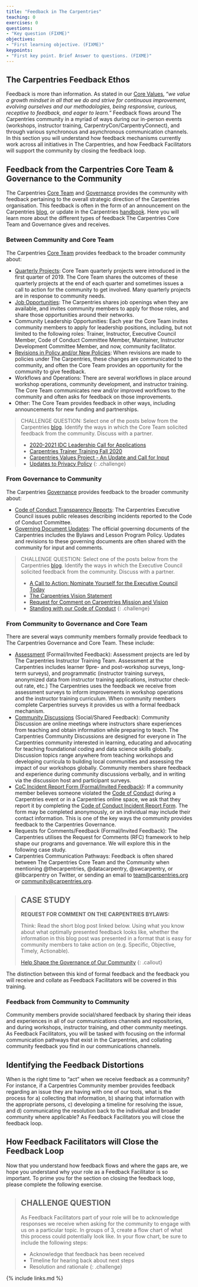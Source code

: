 ```yaml
---
title: "Feedback in The Carpentries"
teaching: 0
exercises: 0
questions:
- "Key question (FIXME)"
objectives:
- "First learning objective. (FIXME)"
keypoints:
- "First key point. Brief Answer to questions. (FIXME)"
---
```

## The Carpentries Feedback Ethos

Feedback is more than information. As stated in our [Core Values](https://carpentries.org/values/), “_we value a growth mindset in all that we do and strive for continuous improvement, evolving ourselves and our methodologies, being responsive, curious, receptive to feedback, and eager to learn._” Feedback flows around The Carpentries community in a myriad of ways during our in-person events (workshops, instructor training, CarpentryCon/CarpentryConnect), and through various synchronous and asynchronous communication channels. In this section you will understand how feedback mechanisms currently work across all initiatives in The Carpentries, and how Feedback Facilitators will support the community by closing the feedback loop. 

## Feedback from the Carpentries Core Team & Governance to the Community

The Carpentries [Core Team](https://carpentries.org/team/) and [Governance](https://static.carpentries.org/governance/) provides the community with feedback pertaining to the overall strategic direction of the Carpentries organisation. This feedback is often in the form of an announcement on the Carpentries [blog](https://carpentries.org/blog/), or update in the Carpentries [handbook](https://docs.carpentries.org/). Here you will learn more about the different types of feedback The Carpentries Core Team and Governance gives and receives.

### Between Community and  Core Team

The Carpentries [Core Team](https://carpentries.org/team/) provides feedback to the broader community about:
- [Quarterly Projects](https://carpentries.org/core-team-projects/#top-of-page): Core Team quarterly projects were introduced in the first quarter of 2019. The Core Team shares the outcomes of these quarterly projects at the end of each quarter and sometimes issues a call to action for the community to get involved. Many quarterly projects are in response to community needs.
- [Job Opportunities](https://carpentries.org/team/): The Carpentries shares job openings when they are available, and invites community members to apply for those roles, and share those opportunities around their networks.
- Community Leadership Opportunities: Each year the Core Team invites community members to apply for leadership positions, including, but not limited to the following roles: Trainer, Instructor, Executive Council Member, Code of Conduct Committee Member, Maintainer, Instructor Development Committee Member, and now, community facilitator. 
- [Revisions in Policy and/or New Policies](https://docs.carpentries.org/topic_folders/policies/index.html): When revisions are made to policies under The Carpentries, these changes are communicated to the community, and often the Core Team provides an opportunity for the community to give feedback. 
- Workflows and Operations: There are several workflows in place around workshop operations, community development, and instructor training. The Core Team communicates new and/or improved workflows to the community and often asks for feedback on those improvements.
- Other: The Core Team provides feedback in other ways, including announcements for new funding and partnerships.


>CHALLENGE QUESTION: 
>Select one of the posts below from the Carpentries [blog](https://static.carpentries.org/blog/). Identify the ways in which the Core Team solicited feedback from the community. Discuss with a partner.
>
> - [2020-2021 IDC Leadership Call for Applications](https://carpentries.org/blog/2020/08/IDC-leadership-call-for-applicants/)
> - [Carpentries Trainer Training Fall 2020](https://carpentries.org/blog/2020/07/trainer-training-fall-2020/)
> - [Carpentries Values Project - An Update and Call for Input](https://carpentries.org/blog/2019/09/carpentries-values-update-and-question-three/)
> - [Updates to Privacy Policy](https://carpentries.org/blog/2018/05/privacy-policy/)
{: .challenge}

### From Governance to Community

The Carpentries [Governance](https://static.carpentries.org/governance/) provides feedback to the broader community about:
- [Code of Conduct Transparency Reports](https://github.com/carpentries/executive-council-info/tree/master/code-of-conduct-transparency-reports): The Carpentries Executive Council issues public releases describing incidents reported to the Code of Conduct Committee.
- [Governing Document Updates](https://docs.carpentries.org/topic_folders/governance/index.html): The official governing documents of the Carpentries includes the Bylaws and Lesson Program Policy. Updates and revisions to these governing documents are often shared with the community for input and comments.  


>CHALLENGE QUESTION: 
>Select one of the posts below from the Carpentries [blog](https://static.carpentries.org/blog/). Identify the ways in which the Executive Council solicited feedback from the community. Discuss with a partner.
>
> - [A Call to Action: Nominate Yourself for the Executive Council Today](https://carpentries.org/blog/2019/11/executive-council-nominations/)
> - [The Carpentries Vision Statement](https://carpentries.org/blog/2019/11/executive-council-nominations/)
> - [Request for Comment on Carpentries Mission and Vision](https://carpentries.org/blog/2018/08/mission-vision-rfc/)
> - [Standing with our Code of Conduct](https://carpentries.org/blog/2019/04/datacamp-response/)
{: .challenge}

### From Community to Governance and Core Team

There are several ways community members formally provide feedback to The Carpentries Governance and Core Team. These include:
- [Assessment](https://github.com/carpentries/assessment) (Formal/Invited Feedback): Assessment projects are led by The Carpentries Instructor Training Team. Assessment at the Carpentries includes learner 9pre- and post-workshop surveys, long-term surveys), and programmatic (instructor training surveys, anonymized data from instructor training applications, instructor check-out rate, etc.) The Carpentries uses the feedback we receive from assessment surveys to inform improvements in workshop operations and the instructor training curriculum. When community members complete Carpentries surveys it provides us with a formal feedback mechanism.
- [Community Discussions](https://docs.carpentries.org/topic_folders/instructor_development/community_discussions.html) (Social/Shared Feedback): Community Discussion are online meetings where instructors share experiences from teaching and obtain information while preparing to teach. The Carpentries Community Discussions are designed for everyone in The Carpentries community interested in learning, educating and advocating for teaching foundational coding and data science skills globally. Discussion topics range anywhere from teaching workshops and developing curricula to building local communities and assessing the impact of our workshops globally. Community members share feedback and experience during community discussions verbally, and in writing via the discussion host  and participant surveys.
- [CoC Incident Report Form (Formal/Invited Feedback)](https://docs.carpentries.org/topic_folders/policies/index_coc.html): If a community member believes someone violated the [Code of Conduct](https://docs.carpentries.org/topic_folders/policies/code-of-conduct.html) during a Carpentries event or in a Carpentries online space, we ask that they report it by completing the [Code of Conduct Incident Report Form](https://goo.gl/forms/KoUfO53Za3apOuOK2). The form may be completed anonymously, or an individual may include their contact information. This is one of the key ways the community provides feedback to the Carpentries Governance.
- Requests for Comments/Feedback (Formal/Invited Feedback): The Carpentries utilises the Request for Comments (RFC) framework to help shape our programs and governance. We will explore this in the following case study.
- Carpentries Communication Pathways: Feedback is often shared between The Carpentries Core Team and the Community when mentioning @thecarpentries, @datacarpentry, @swcarpentry, or @libcarpentry on Twitter, or sending an email to [team@carpentries.org](mailto:team@carpentries.org) or [community@carpentries.org](mailto:community@carpentries.org). 

> ## CASE STUDY 
>
> **REQUEST FOR COMMENT ON THE CARPENTRIES BYLAWS:** 
>
>Think: Read the short blog post linked below. Using what you know about what optimally presented feedback looks like, whether the information in this blog post was presented in a format that is easy for community members to take action on (e.g. Specific, Objective, Timely, Actionable).
>
> [Help Shape the Governance of Our Community](https://carpentries.org/blog/2018/08/bylaws-rfc/)
{: .callout}

The distinction between this kind of formal feedback and the feedback you will receive and collate as Feedback Facilitators will be covered in this training.

### Feedback from Community to Community

Community members provide social/shared feedback by sharing their ideas and experiences in all of our communications channels and repositories, and during workshops, instructor training, and other community meetings. As Feedback Facilitators, you will be tasked with focusing on the informal communication pathways that exist in the Carpentries, and collating community feedback you find in our communications channels.

## Identifying the Feedback Distortions

When is the right time to “act” when we receive feedback as a community? For instance, if a Carpentries Community member provides feedback regarding an issue they are having with one of our tools, what is the process for a) collecting that information, b) sharing that information with the appropriate persons, c) developing a timeline for resolving the issue, and d) communicating the resolution back to the individual and broader community where applicable? As Feedback Facilitators you will close the feedback loop.

## How Feedback Facilitators will Close the Feedback Loop

Now that you understand how feedback flows and where the gaps are, we hope you understand why your role as a Feedback Facilitator is so important. To prime you for the section on closing the feedback loop, please complete the following exercise.

> ## CHALLENGE QUESTION 
>
> As Feedback Facilitators part of your role will be to acknowledge responses we receive when asking for the community to engage with us on a particular topic. In groups of 3, create a flow chart of what this process could potentially look like. In your flow chart, be sure to include the following steps:
>
> - Acknowledge that feedback has been received
> - Timeline for hearing back about next steps
> - Resolution and rationale
{: .challenge}

{% include links.md %}
